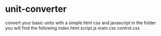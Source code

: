 # unit-converter
convert your basic units with a simple html css and javascript
in the folder you will find the following 
index.html
script.js
main.css
control.css
